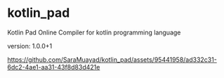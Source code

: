 # kotlin_pad

Kotlin Pad 
Online Compiler for kotlin programming language

version: 1.0.0+1



https://github.com/SaraMuayad/kotlin_pad/assets/95441958/ad332c31-6dc2-4ae1-aa31-43f8d83d421e
